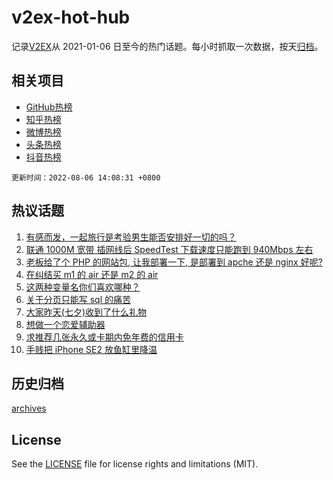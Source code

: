 # v2ex-hot-hub

 记录[V2EX](https://www.v2ex.com/)从 2021-01-06 日至今的热门话题。每小时抓取一次数据，按天[归档](archives)。
 
 ## 相关项目

- [GitHub热榜](https://github.com/snaildev/github-hot-hub)
- [知乎热榜](https://github.com/snaildev/zhihu-hot-hub)
- [微博热榜](https://github.com/snaildev/weibo-hot-hub)
- [头条热榜](https://github.com/snaildev/toutiao-hot-hub)
- [抖音热榜](https://github.com/snaildev/douyin-hot-hub)


 `更新时间：2022-08-06 14:08:31 +0800`

## 热议话题

1. [有感而发，一起旅行是考验男生能否安排好一切的吗？](https://www.v2ex.com/t/870943)
1. [联通 1000M 宽带 插网线后 SpeedTest 下载速度只能跑到 940Mbps 左右](https://www.v2ex.com/t/870915)
1. [老板给了个 PHP 的网站包, 让我部署一下, 是部署到 apche 还是 nginx 好呢?](https://www.v2ex.com/t/870894)
1. [在纠结买 m1 的 air 还是 m2 的 air](https://www.v2ex.com/t/870963)
1. [这两种变量名你们喜欢哪种？](https://www.v2ex.com/t/870886)
1. [关于分页只能写 sql 的痛苦](https://www.v2ex.com/t/871007)
1. [大家昨天(七夕)收到了什么礼物](https://www.v2ex.com/t/870895)
1. [想做一个恋爱辅助器](https://www.v2ex.com/t/870999)
1. [求推荐几张永久或卡期内免年费的信用卡](https://www.v2ex.com/t/870913)
1. [手贱把 iPhone SE2 放鱼缸里降温](https://www.v2ex.com/t/870931)

## 历史归档

[archives](archives)

## License

See the [LICENSE](LICENSE) file for license rights and limitations (MIT).
